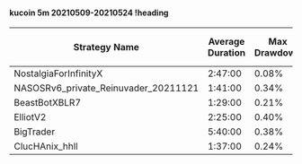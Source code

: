 #### kucoin 5m 20210509-20210524 !heading
| Strategy Name                        | Average Duration | Max Drawdown | Average Profit | Cum Profit | Tot Profit USDT | Trade Count | Win Rate |
| ------------------------------------ | ---------------- | ------------ | -------------- | ---------- | --------------- | ----------- | -------- |
| NostalgiaForInfinityX                | 2:47:00          | 0.08%        | 2.89%          | 387.11%    | 58.77           | 134         | 97.76%   |
| NASOSRv6_private_Reinuvader_20211121 | 1:41:00          | 0.34%        | 1.22%          | 392.67%    | 88.98           | 322         | 82.92%   |
| BeastBotXBLR7                        | 1:29:00          | 0.21%        | 0.72%          | 171.54%    | 35.66           | 237         | 67.93%   |
| ElliotV2                             | 2:25:00          | 0.40%        | 0.47%          | 185.44%    | 26.26           | 397         | 81.61%   |
| BigTrader                            | 5:40:00          | 0.38%        | 1.34%          | 164.78%    | 25.43           | 123         | 94.31%   |
| ClucHAnix_hhll                       | 1:37:00          | 0.24%        | 0.74%          | 375.76%    | 102.2           | 507         | 85.01%   |
